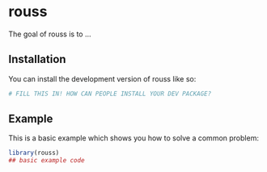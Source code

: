 
# rouss

<!-- badges: start -->
<!-- badges: end -->

The goal of rouss is to ...

## Installation

You can install the development version of rouss like so:

``` r
# FILL THIS IN! HOW CAN PEOPLE INSTALL YOUR DEV PACKAGE?
```

## Example

This is a basic example which shows you how to solve a common problem:

``` r
library(rouss)
## basic example code
```

